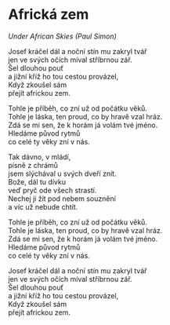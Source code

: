 # Africká zem

*Under African Skies (Paul Simon)*

Josef kráčel dál a noční stín mu zakryl tvář     
jen ve svých očích míval stříbrnou zář.     
Šel dlouhou pouť     
a jižní kříž ho tou cestou provázel,     
Když zkoušel sám     
přejít africkou zem.

Tohle je příběh, co zní už od počátku věků.     
Tohle je láska, ten proud, co by hravě vzal hráz.     
Zdá se mi sen, že k horám já volám tvé jméno.     
Hledáme původ rytmů     
co celé ty věky zní v nás.

Tak dávno, v mládí,     
písně z chrámů     
jsem slýchával u svých dveří znít.     
Bože, dál tu dívku     
veď pryč ode všech strastí.     
Nechej ji žít pod nebem souznění     
a víc už nebude chtít.

Tohle je příběh, co zní už od počátku věků.     
Tohle je láska, ten proud, co by hravě vzal hráz.     
Zdá se mi sen, že k horám já volám tvé jméno.     
Hledáme původ rytmů     
co celé ty věky zní v nás.

Josef kráčel dál a noční stín mu zakryl tvář     
jen ve svých očích míval stříbrnou zář.     
Šel dlouhou pouť     
a jižní kříž ho tou cestou provázel,     
Když zkoušel sám     
přejít africkou zem.
